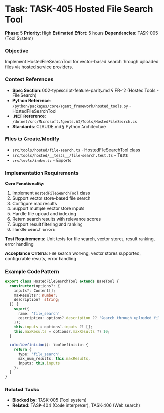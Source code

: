 # Task: TASK-405 Hosted File Search Tool

**Phase**: 5
**Priority**: High
**Estimated Effort**: 5 hours
**Dependencies**: TASK-005 (Tool System)

### Objective
Implement HostedFileSearchTool for vector-based search through uploaded files via hosted service providers.

### Context References
- **Spec Section**: 002-typescript-feature-parity.md § FR-12 (Hosted Tools - File Search)
- **Python Reference**: `/python/packages/core/agent_framework/hosted_tools.py` - HostedFileSearchTool
- **.NET Reference**: `/dotnet/src/Microsoft.Agents.AI/Tools/HostedFileSearch.cs`
- **Standards**: CLAUDE.md § Python Architecture

### Files to Create/Modify
- `src/tools/hosted/file-search.ts` - HostedFileSearchTool class
- `src/tools/hosted/__tests__/file-search.test.ts` - Tests
- `src/tools/index.ts` - Exports

### Implementation Requirements

**Core Functionality**:
1. Implement `HostedFileSearchTool` class
2. Support vector store-based file search
3. Configure max results
4. Support multiple vector store inputs
5. Handle file upload and indexing
6. Return search results with relevance scores
7. Support result filtering and ranking
8. Handle search errors

**Test Requirements**: Unit tests for file search, vector stores, result ranking, error handling

**Acceptance Criteria**: File search working, vector stores supported, configurable results, error handling

### Example Code Pattern
```typescript
export class HostedFileSearchTool extends BaseTool {
  constructor(options?: {
    inputs?: Content[];
    maxResults?: number;
    description?: string;
  }) {
    super({
      name: 'file_search',
      description: options?.description ?? 'Search through uploaded files'
    });
    this.inputs = options?.inputs ?? [];
    this.maxResults = options?.maxResults ?? 10;
  }

  toToolDefinition(): ToolDefinition {
    return {
      type: 'file_search',
      max_num_results: this.maxResults,
      inputs: this.inputs
    };
  }
}
```

### Related Tasks
- **Blocked by**: TASK-005 (Tool system)
- **Related**: TASK-404 (Code interpreter), TASK-406 (Web search)
